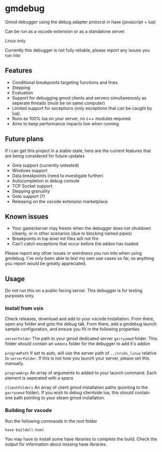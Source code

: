 # gmdebug
Gmod debugger using the debug adapter protocol in haxe (javascript + lua)

Can be run as a vscode extension or as a standalone server.

Linux only

Currently this debugger is not fully reliable, please report any issues you run into

## Features

- Conditional breakpoints targeting functions and lines
- Stepping
- Evaluation
- Support for debugging gmod clients and servers simultaneously as seperate threads (must be on same computer)
- Limited support for exceptions (only exceptions that can be caught by lua).
- Runs as 100% lua on your server, no c++ modules required.
- Aims to keep performance impacts low when running

## Future plans

If I can get this project in a stable state, here are the current features that are being considered for future updates 

- Gma support (currently untested)
- Windows support
- Data breakpoints (need to investigate further)
- Autocompletion in debug console
- TCP Socket support
- Stepping granuility
- Goto support (?)
- Releasing on the vscode extension marketplace

## Known issues

- Your game/server may freeze when the debugger does not shutdown cleanly, or in other scenarios (due to blocking named pipes)
- Breakpoints in top level init files will not fire
- Can't catch exceptions that occur before the addon has loaded

Please report any other issues or weirdness you run into when using gmdebug. I've only been able to test my own use cases so far, so anything you report would be greatly appreciated.

## Usage

Do not run this on a public facing server. This debugger is for testing purposes only.

### Install from vsix

Check releases, download and add to your vscode installation. From there, open any folder and goto the debug tab. From there, add a gmdebug launch sample configuration, and ensure you fill in the following properties

`serverFolder`
The path to your gmod dedicated server `garrysmod` folder. This folder should contain an `addons` folder for the debugger to add it's addon

`programPath`
If set to auto, will use the server path of `../srcds_linux` relative to `serverFolder`. If this is not how you launch your server, please set this manually.

`programArgs`
An array of arguments to added to your launch command. Each element is seperated with a space

`clientFolders`
An array of client gmod installation paths (pointing to the `garrysmod` folder). If you wish to debug clientside lua, this should contain one path pointing to your steam gmod installation.

### Building for vscode

Run the following commands in the root folder

`haxe buildall.hxml`

You may have to install some haxe libraries to complete the build. Check the output for information about missing haxe libraries.

